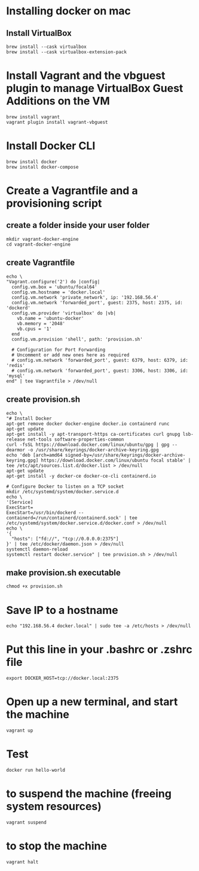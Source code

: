 # Installing docker on mac

## Install VirtualBox
 
    brew install --cask virtualbox
    brew install --cask virtualbox-extension-pack

# Install Vagrant and the vbguest plugin to manage VirtualBox Guest Additions on the VM

    brew install vagrant
    vagrant plugin install vagrant-vbguest

# Install Docker CLI

    brew install docker
    brew install docker-compose

# Create a Vagrantfile and a provisioning script
## create a folder inside your user folder

    mkdir vagrant-docker-engine
    cd vagrant-docker-engine


## create Vagrantfile

    echo \
    "Vagrant.configure('2') do |config|
      config.vm.box = 'ubuntu/focal64'
      config.vm.hostname = 'docker.local'
      config.vm.network 'private_network', ip: '192.168.56.4'
      config.vm.network 'forwarded_port', guest: 2375, host: 2375, id: 'dockerd'
      config.vm.provider 'virtualbox' do |vb|
        vb.name = 'ubuntu-docker'
        vb.memory = '2048'
        vb.cpus = '1'
      end
      config.vm.provision 'shell', path: 'provision.sh'
      
      # Configuration for Port Forwarding
      # Uncomment or add new ones here as required
      # config.vm.network 'forwarded_port', guest: 6379, host: 6379, id: 'redis'
      # config.vm.network 'forwarded_port', guest: 3306, host: 3306, id: 'mysql'
    end" | tee Vagrantfile > /dev/null


## create provision.sh
    echo \
    "# Install Docker
    apt-get remove docker docker-engine docker.io containerd runc
    apt-get update
    apt-get install -y apt-transport-https ca-certificates curl gnupg lsb-release net-tools software-properties-common
    curl -fsSL https://download.docker.com/linux/ubuntu/gpg | gpg --dearmor -o /usr/share/keyrings/docker-archive-keyring.gpg
    echo 'deb [arch=amd64 signed-by=/usr/share/keyrings/docker-archive-keyring.gpg] https://download.docker.com/linux/ubuntu focal stable' | tee /etc/apt/sources.list.d/docker.list > /dev/null
    apt-get update
    apt-get install -y docker-ce docker-ce-cli containerd.io
    ​
    # Configure Docker to listen on a TCP socket
    mkdir /etc/systemd/system/docker.service.d
    echo \
    '[Service]
    ExecStart=
    ExecStart=/usr/bin/dockerd --containerd=/run/containerd/containerd.sock' | tee /etc/systemd/system/docker.service.d/docker.conf > /dev/null
    echo \
    '{
      "hosts": ["fd://", "tcp://0.0.0.0:2375"]
    }' | tee /etc/docker/daemon.json > /dev/null
    systemctl daemon-reload
    systemctl restart docker.service" | tee provision.sh > /dev/null

## make provision.sh executable

    chmod +x provision.sh

# Save IP to a hostname

    echo "192.168.56.4 docker.local" | sudo tee -a /etc/hosts > /dev/null

# Put this line in your .bashrc or .zshrc file

    export DOCKER_HOST=tcp://docker.local:2375

# Open up a new terminal, and start the machine

    vagrant up

# Test

    docker run hello-world

# to suspend the machine (freeing system resources)

    vagrant suspend

# to stop the machine

    vagrant halt